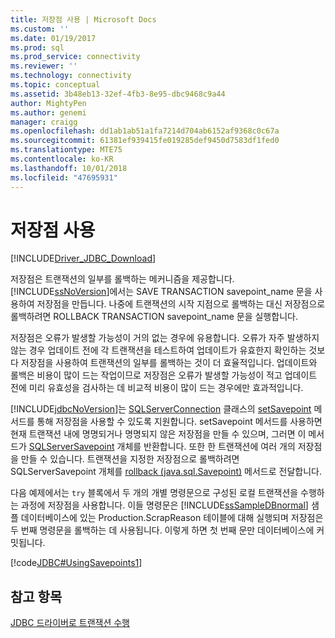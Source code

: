 ```yaml
---
title: 저장점 사용 | Microsoft Docs
ms.custom: ''
ms.date: 01/19/2017
ms.prod: sql
ms.prod_service: connectivity
ms.reviewer: ''
ms.technology: connectivity
ms.topic: conceptual
ms.assetid: 3b48eb13-32ef-4fb3-8e95-dbc9468c9a44
author: MightyPen
ms.author: genemi
manager: craigg
ms.openlocfilehash: dd1ab1ab51a1fa7214d704ab6152af9368c0c67a
ms.sourcegitcommit: 61381ef939415fe019285def9450d7583df1fed0
ms.translationtype: MTE75
ms.contentlocale: ko-KR
ms.lasthandoff: 10/01/2018
ms.locfileid: "47695931"
---
```

# <a name="using-savepoints"></a>저장점 사용

[!INCLUDE[Driver_JDBC_Download](../../includes/driver_jdbc_download.md)]

저장점은 트랜잭션의 일부를 롤백하는 메커니즘을 제공합니다. [!INCLUDE[ssNoVersion](../../includes/ssnoversion-md.md)]에서는 SAVE TRANSACTION savepoint_name 문을 사용하여 저장점을 만듭니다. 나중에 트랜잭션의 시작 지점으로 롤백하는 대신 저장점으로 롤백하려면 ROLLBACK TRANSACTION savepoint_name 문을 실행합니다.

저장점은 오류가 발생할 가능성이 거의 없는 경우에 유용합니다. 오류가 자주 발생하지 않는 경우 업데이트 전에 각 트랜잭션을 테스트하여 업데이트가 유효한지 확인하는 것보다 저장점을 사용하여 트랜잭션의 일부를 롤백하는 것이 더 효율적입니다. 업데이트와 롤백은 비용이 많이 드는 작업이므로 저장점은 오류가 발생할 가능성이 적고 업데이트 전에 미리 유효성을 검사하는 데 비교적 비용이 많이 드는 경우에만 효과적입니다.

[!INCLUDE[jdbcNoVersion](../../includes/jdbcnoversion_md.md)]는 [SQLServerConnection](../../connect/jdbc/reference/sqlserverconnection-class.md) 클래스의 [setSavepoint](../../connect/jdbc/reference/setsavepoint-method-sqlserverconnection.md) 메서드를 통해 저장점을 사용할 수 있도록 지원합니다. setSavepoint 메서드를 사용하면 현재 트랜잭션 내에 명명되거나 명명되지 않은 저장점을 만들 수 있으며, 그러면 이 메서드가 [SQLServerSavepoint](../../connect/jdbc/reference/sqlserversavepoint-class.md) 개체를 반환합니다. 또한 한 트랜잭션에 여러 개의 저장점을 만들 수 있습니다. 트랜잭션을 지정한 저장점으로 롤백하려면 SQLServerSavepoint 개체를 [rollback (java.sql.Savepoint)](../../connect/jdbc/reference/rollback-method-java-sql-savepoint.md) 메서드로 전달합니다.

다음 예제에서는 `try` 블록에서 두 개의 개별 명령문으로 구성된 로컬 트랜잭션을 수행하는 과정에 저장점을 사용합니다. 이들 명령문은 [!INCLUDE[ssSampleDBnormal](../../includes/sssampledbnormal_md.md)] 샘플 데이터베이스에 있는 Production.ScrapReason 테이블에 대해 실행되며 저장점은 두 번째 명령문을 롤백하는 데 사용됩니다. 이렇게 하면 첫 번째 문만 데이터베이스에 커밋됩니다.

[!code[JDBC#UsingSavepoints1](../../connect/jdbc/codesnippet/Java/using-savepoints_1.java)]

## <a name="see-also"></a>참고 항목

[JDBC 드라이버로 트랜잭션 수행](../../connect/jdbc/performing-transactions-with-the-jdbc-driver.md)
